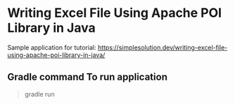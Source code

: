 # Writing Excel File Using Apache POI Library in Java
Sample application for tutorial: https://simplesolution.dev/writing-excel-file-using-apache-poi-library-in-java/

## Gradle command To run application 
> gradle run
